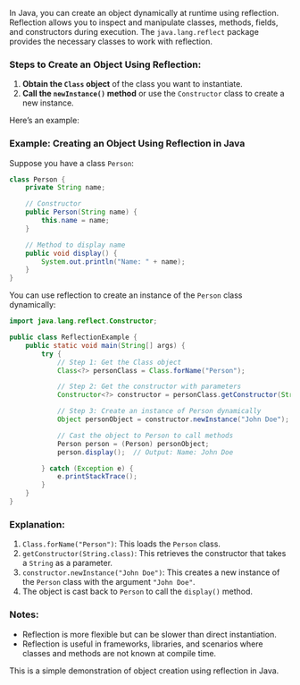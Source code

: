 In Java, you can create an object dynamically at runtime using reflection. Reflection allows you to inspect and manipulate classes, methods, fields, and constructors during execution. The `java.lang.reflect` package provides the necessary classes to work with reflection.

### Steps to Create an Object Using Reflection:

1. **Obtain the `Class` object** of the class you want to instantiate.
2. **Call the `newInstance()` method** or use the `Constructor` class to create a new instance.

Here’s an example:

### Example: Creating an Object Using Reflection in Java

Suppose you have a class `Person`:

```java
class Person {
    private String name;

    // Constructor
    public Person(String name) {
        this.name = name;
    }

    // Method to display name
    public void display() {
        System.out.println("Name: " + name);
    }
}
```

You can use reflection to create an instance of the `Person` class dynamically:

```java
import java.lang.reflect.Constructor;

public class ReflectionExample {
    public static void main(String[] args) {
        try {
            // Step 1: Get the Class object
            Class<?> personClass = Class.forName("Person");

            // Step 2: Get the constructor with parameters
            Constructor<?> constructor = personClass.getConstructor(String.class);

            // Step 3: Create an instance of Person dynamically
            Object personObject = constructor.newInstance("John Doe");

            // Cast the object to Person to call methods
            Person person = (Person) personObject;
            person.display();  // Output: Name: John Doe

        } catch (Exception e) {
            e.printStackTrace();
        }
    }
}
```

### Explanation:
1. `Class.forName("Person")`: This loads the `Person` class.
2. `getConstructor(String.class)`: This retrieves the constructor that takes a `String` as a parameter.
3. `constructor.newInstance("John Doe")`: This creates a new instance of the `Person` class with the argument `"John Doe"`.
4. The object is cast back to `Person` to call the `display()` method.

### Notes:
- Reflection is more flexible but can be slower than direct instantiation.
- Reflection is useful in frameworks, libraries, and scenarios where classes and methods are not known at compile time.

This is a simple demonstration of object creation using reflection in Java.
